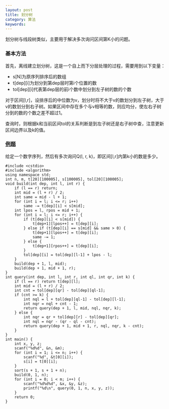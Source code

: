 ```yaml
---
layout: post
title: 划分树
category: 算法
keywords:
---
```


划分树与线段树类似，主要用于解决多次询问区间第K小的问题。

### 基本方法

首先，离线建立划分树，这是一个自上而下分层处理的过程，需要用到以下变量：

- s[N]为原序列排序后的数组
- t[dep][i]为划分到第dep层时第i个位置的数
- tol[dep][i]代表第dep层的前i个数中划分到左子树的数的个数

对于区间[l,r]，设排序后的中位数为v，划分时将不大于v的数划分到左子树，大于v的数划分到右子树。如果区间中存在多个与v相等的数，则应均分，使左右子树分到的数的个数之差不超过1。

查询时，则根据k和当前区间tol的关系判断是到左子树还是右子树中查，注意更新区间边界以及k的值。

### [例题](http://poj.org/problem?id=2104)

给定一个数字序列，然后有多次询问Q(l, r, k)，即区间[l,r]内第k小的数是多少。


```
#include <cstdio>
#include <algorithm>
using namespace std;
int n, m, t[20][100005], s[100005], tol[20][100005];
void build(int dep, int l, int r) {
    if (l == r) return;
    int mid = (l + r) / 2;
    int same = mid - l + 1;
    for (int i = l; i <= r; i++)
        same -= t[dep][i] < s[mid];
    int lpos = l, rpos = mid + 1;
    for (int i = l; i <= r; i++) {
        if (t[dep][i] < s[mid]) {
            t[dep+1][lpos++] = t[dep][i];
        } else if (t[dep][i] == s[mid] && same > 0) {
            t[dep+1][lpos++] = t[dep][i];
            same -= 1;
        } else {
            t[dep+1][rpos++] = t[dep][i];
        }
        tol[dep][i] = tol[dep][l-1] + lpos - l;
    }
    build(dep + 1, l, mid);
    build(dep + 1, mid + 1, r);
}
int query(int dep, int l, int r, int ql, int qr, int k) {
    if (l == r) return t[dep][l];
    int mid = (l + r) / 2;
    int cnt = tol[dep][qr] - tol[dep][ql-1];
    if (cnt >= k) {
        int nql = l + tol[dep][ql-1] - tol[dep][l-1];
        int nqr = nql + cnt - 1;
        return query(dep + 1, l, mid, nql, nqr, k);
    } else {
        int nqr = qr + tol[dep][r] - tol[dep][qr];
        int nql = nqr - (qr - ql - cnt);
        return query(dep + 1, mid + 1, r, nql, nqr, k - cnt);
    }
}
int main() {
    int x, y, z;
    scanf("%d%d", &n, &m);
    for (int i = 1; i <= n; i++) {
        scanf("%d", &t[0][i]);
        s[i] = t[0][i];
    }
    sort(s + 1, s + 1 + n);
    build(0, 1, n);
    for (int i = 0; i < m; i++) {
        scanf("%d%d%d", &x, &y, &z);
        printf("%d\n", query(0, 1, n, x, y, z));
    }
    return 0;
}
```
